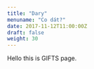 ```yaml
---
title: "Dary"
menuname: "Co dát?"
date: 2017-11-12T11:00:00Z
draft: false
weight: 30
---
```


Hello this is GIFTS page.
